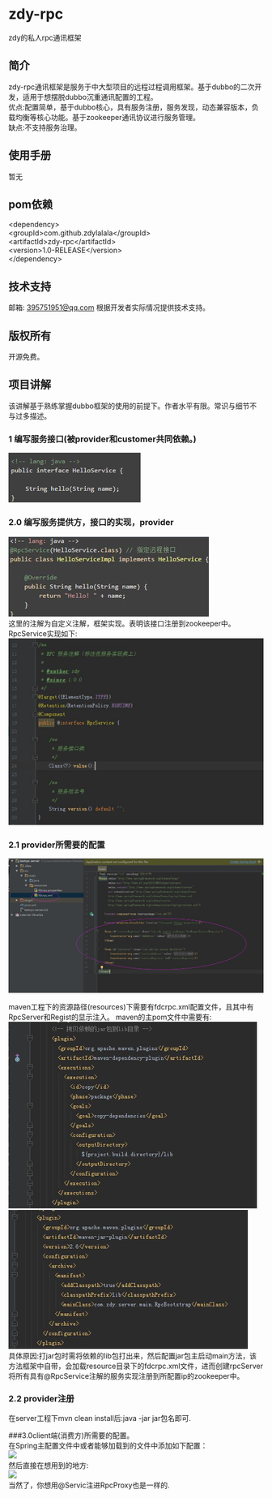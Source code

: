 # zdy-rpc
zdy的私人rpc通讯框架

## 简介
zdy-rpc通讯框架是服务于中大型项目的远程过程调用框架。基于dubbo的二次开发，适用于想摆脱dubbo沉重通讯配置的工程。<br/>优点:配置简单，基于dubbo核心，具有服务注册，服务发现，动态兼容版本，负载均衡等核心功能。基于zookeeper通讯协议进行服务管理。<br/>缺点:不支持服务治理。

## 使用手册
暂无

## pom依赖
\<dependency><br />
    \<groupId>com.github.zdylalala\</groupId><br />
    \<artifactId>zdy-rpc\</artifactId><br />
    \<version>1.0-RELEASE\</version><br />
\</dependency><br />

## 技术支持
邮箱: 395751951@qq.com
根据开发者实际情况提供技术支持。
## 版权所有
开源免费。

## 项目讲解
该讲解基于熟练掌握dubbo框架的使用的前提下。作者水平有限。常识与细节不与过多描述。
### 1 编写服务接口(被provider和customer共同依赖。)
![](pic/1.jpg)

### 2.0 编写服务提供方，接口的实现，provider
![](pic/2.png)<br/>
这里的注解为自定义注解，框架实现。表明该接口注册到zookeeper中。<br/>
RpcService实现如下:<br/>
![](pic/3.jpg)<br/>

### 2.1  provider所需要的配置
![](pic/4.jpg)<br/>

maven工程下的资源路径(resources)下需要有fdcrpc.xml配置文件，且其中有RpcServer和Regist的显示注入。
maven的主pom文件中需要有:<br />
![](pic/5.jpg)<br/>
![](pic/6.jpg)<br/>具体原因:打jar包时需将依赖的lib包打出来，然后配置jar包主启动main方法，该方法框架中自带，会加载resource目录下的fdcrpc.xml文件，进而创建rpcServer将所有具有@RpcService注解的服务实现注册到所配置ip的zookeeper中。
### 2.2 provider注册
在server工程下mvn clean install后:java -jar jar包名即可.

###3.0client端(消费方)所需要的配置。<br />在Spring主配置文件中或者能够加载到的文件中添加如下配置：<br/>
![](pic/7.jpg)<br/>然后直接在想用到的地方:<br />
![](pic/8.jpg)<br />当然了，你想用@Servic注进RpcProxy也是一样的.
